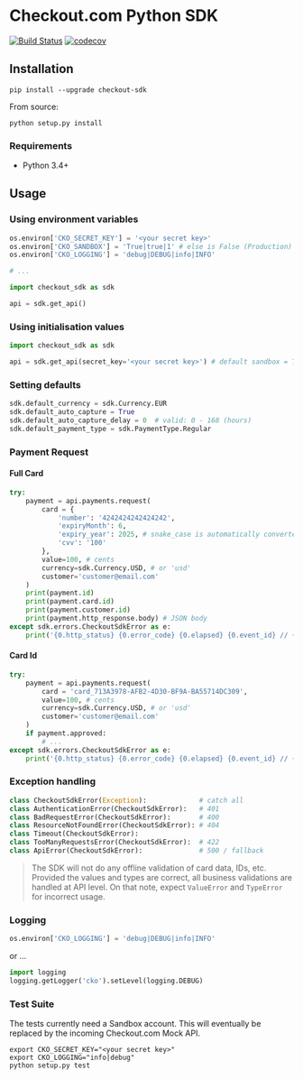 # Checkout.com Python SDK

[![Build Status](https://travis-ci.org/checkout/checkout-sdk-python.svg?branch=master)](https://travis-ci.org/checkout/checkout-sdk-python)
[![codecov](https://codecov.io/gh/checkout/checkout-sdk-python/branch/master/graph/badge.svg)](https://codecov.io/gh/checkout/checkout-sdk-python)

## Installation

    pip install --upgrade checkout-sdk

From source:

    python setup.py install

### Requirements

* Python 3.4+

## Usage

### Using environment variables

``` python
os.environ['CKO_SECRET_KEY'] = '<your secret key>'
os.environ['CKO_SANDBOX'] = 'True|true|1' # else is False (Production)
os.environ['CKO_LOGGING'] = 'debug|DEBUG|info|INFO'

# ...

import checkout_sdk as sdk

api = sdk.get_api()
```

### Using initialisation values

``` python
import checkout_sdk as sdk

api = sdk.get_api(secret_key='<your secret key>') # default sandbox = True
```

### Setting defaults

``` python
sdk.default_currency = sdk.Currency.EUR
sdk.default_auto_capture = True
sdk.default_auto_capture_delay = 0  # valid: 0 - 168 (hours)
sdk.default_payment_type = sdk.PaymentType.Regular
```

### Payment Request

#### Full Card

``` python
try:
    payment = api.payments.request(
        card = {
            'number': '4242424242424242',
            'expiryMonth': 6,
            'expiry_year': 2025, # snake_case is automatically converted
            'cvv': '100'
        },
        value=100, # cents
        currency=sdk.Currency.USD, # or 'usd'
        customer='customer@email.com'
    )
    print(payment.id)
    print(payment.card.id)
    print(payment.customer.id)
    print(payment.http_response.body) # JSON body
except sdk.errors.CheckoutSdkError as e:
    print('{0.http_status} {0.error_code} {0.elapsed} {0.event_id} // {0.message}'.format(e))
```

#### Card Id

``` python
try:
    payment = api.payments.request(
        card = 'card_713A3978-AFB2-4D30-BF9A-BA55714DC309',
        value=100, # cents
        currency=sdk.Currency.USD, # or 'usd'
        customer='customer@email.com'
    )
    if payment.approved:
        # ...
except sdk.errors.CheckoutSdkError as e:
    print('{0.http_status} {0.error_code} {0.elapsed} {0.event_id} // {0.message}'.format(e))
```

### Exception handling

``` python
class CheckoutSdkError(Exception):             # catch all
class AuthenticationError(CheckoutSdkError):   # 401
class BadRequestError(CheckoutSdkError):       # 400
class ResourceNotFoundError(CheckoutSdkError): # 404
class Timeout(CheckoutSdkError):
class TooManyRequestsError(CheckoutSdkError):  # 422
class ApiError(CheckoutSdkError):              # 500 / fallback
```

> The SDK will not do any offline validation of card data, IDs, etc. Provided the values and types are correct, all business validations are handled at API level. On that note, expect `ValueError` and `TypeError` for incorrect usage.

### Logging

```python
os.environ['CKO_LOGGING'] = 'debug|DEBUG|info|INFO'
```

or ...

```python
import logging
logging.getLogger('cko').setLevel(logging.DEBUG)
```

### Test Suite

The tests currently need a Sandbox account. This will eventually be replaced by the incoming Checkout.com Mock API.

```
export CKO_SECRET_KEY="<your secret key>"
export CKO_LOGGING="info|debug"
python setup.py test
```